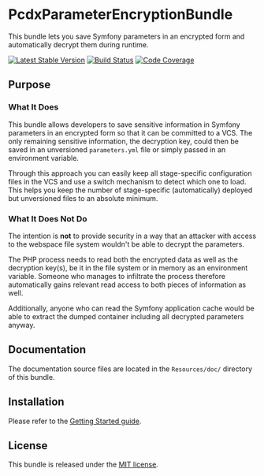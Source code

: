 # PcdxParameterEncryptionBundle

This bundle lets you save Symfony parameters in an encrypted form and
automatically decrypt them during runtime.

[![Latest Stable Version](https://img.shields.io/packagist/v/picodexter/parameter-encryption-bundle.svg?style=flat)](https://packagist.org/packages/picodexter/parameter-encryption-bundle)
[![Build Status](https://img.shields.io/travis/picodexter/PcdxParameterEncryptionBundle/master.svg?style=flat)](https://travis-ci.org/picodexter/PcdxParameterEncryptionBundle)
[![Code Coverage](https://img.shields.io/coveralls/picodexter/PcdxParameterEncryptionBundle/master.svg?style=flat)](https://coveralls.io/github/picodexter/PcdxParameterEncryptionBundle)

## Purpose

### What It Does

This bundle allows developers to save sensitive information in Symfony
parameters in an encrypted form so that it can be committed to a VCS. The only
remaining sensitive information, the decryption key, could then be saved in an
unversioned `parameters.yml` file or simply passed in an environment variable.

Through this approach you can easily keep all stage-specific configuration
files in the VCS and use a switch mechanism to detect which one to load. This
helps you keep the number of stage-specific (automatically) deployed but
unversioned files to an absolute minimum.

### What It Does Not Do

The intention is **not** to provide security in a way that an attacker with
access to the webspace file system wouldn't be able to decrypt the parameters.

The PHP process needs to read both the encrypted data as well as the decryption
key(s), be it in the file system or in memory as an environment variable.
Someone who manages to infiltrate the process therefore automatically gains
relevant read access to both pieces of information as well.

Additionally, anyone who can read the Symfony application cache would be able
to extract the dumped container including all decrypted parameters anyway.

## Documentation

The documentation source files are located in the `Resources/doc/` directory of
this bundle.

## Installation

Please refer to the [Getting Started guide](Resources/doc/getting-started.rst).

## License

This bundle is released under the [MIT license](LICENSE).
